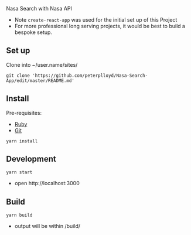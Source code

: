 Nasa Search with Nasa API

* Note `create-react-app` was used for the initial set up of this Project
* For more professional long serving projects, it would be best to build a bespoke setup.

## Set up

Clone into ~/user.name/sites/

```
git clone 'https://github.com/peterplloyd/Nasa-Search-App/edit/master/README.md'
```

## Install

Pre-requisites:

- [Ruby](https://www.ruby-lang.org/en/documentation/installation/)
- [Git](https://git-scm.com/downloads)

```
yarn install
```

## Development

```
yarn start
```

* open http://localhost:3000

## Build

```
yarn build
```

* output will be within /build/
